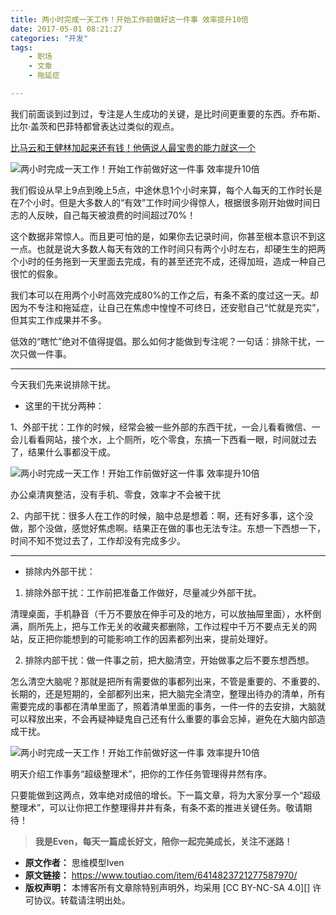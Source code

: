 ```yaml
---
title: 两小时完成一天工作！开始工作前做好这一件事 效率提升10倍
date: 2017-05-01 08:21:27
categories: "开发"
tags:
	- 职场
	- 文章
	- 拖延症

---
```


我们前面谈到过到过，专注是人生成功的关键，是比时间更重要的东西。乔布斯、比尔·盖茨和巴菲特都曾表达过类似的观点。

[比马云和王健林加起来还有钱！他俩说人最宝贵的能力就这一个][Link 1]  


![两小时完成一天工作！开始工作前做好这一件事 效率提升10倍][_10]

我们假设从早上9点到晚上5点，中途休息1个小时来算，每个人每天的工作时长是在7个小时。但是大多数人的“有效”工作时间少得惊人，根据很多刚开始做时间日志的人反映，自己每天被浪费的时间超过70%！

这个数据非常惊人。而且更可怕的是，如果你去记录时间，你甚至根本意识不到这一点。也就是说大多数人每天有效的工作时间只有两个小时左右，却硬生生的把两个小时的任务拖到一天里面去完成，有的甚至还完不成，还得加班，造成一种自己很忙的假象。

我们本可以在用两个小时高效完成80%的工作之后，有条不紊的度过这一天。却因为不专注和拖延症，让自己在焦虑中惶惶不可终日，还安慰自己“忙就是充实”，但其实工作成果并不多。  


低效的“瞎忙”绝对不值得提倡。那么如何才能做到专注呢？一句话：排除干扰，一次只做一件事。

--------------------

今天我们先来说排除干扰。

 *  这里的干扰分两种：

1、外部干扰：工作的时候，经常会被一些外部的东西干扰，一会儿看看微信、一会儿看看网站，接个水，上个厕所，吃个零食，东搞一下西看一眼，时间就过去了，结果什么事都没干成。

![两小时完成一天工作！开始工作前做好这一件事 效率提升10倍][_10 1]

办公桌清爽整洁，没有手机、零食，效率才不会被干扰  


2、内部干扰：很多人在工作的时候，脑中总是想着：啊，还有好多事，这个没做，那个没做，感觉好焦虑啊。结果正在做的事也无法专注。东想一下西想一下，时间不知不觉过去了，工作却没有完成多少。

--------------------

 *  排除内外部干扰：  
    

1. 排除外部干扰：工作前把准备工作做好，尽量减少外部干扰。

清理桌面，手机静音（千万不要放在伸手可及的地方，可以放抽屉里面），水杯倒满，厕所先上，把与工作无关的收藏夹都删除，工作过程中千万不要点无关的网站，反正把你能想到的可能影响工作的因素都列出来，提前处理好。

2. 排除内部干扰：做一件事之前，把大脑清空，开始做事之后不要东想西想。

怎么清空大脑呢？那就是把所有需要做的事都列出来，不管是重要的、不重要的、长期的，还是短期的，全部都列出来，把大脑完全清空，整理出待办的清单，所有需要完成的事都在清单里面了，照着清单里面的事务，一件一件的去安排，大脑就可以释放出来，不会再疑神疑鬼自己还有什么重要的事会忘掉，避免在大脑内部造成干扰。  


![两小时完成一天工作！开始工作前做好这一件事 效率提升10倍][_10 2]

明天介绍工作事务“超级整理术”，把你的工作任务管理得井然有序。  


只要能做到这两点，效率绝对成倍的增长。下一篇文章，将为大家分享一个“超级整理术”，可以让你把工作整理得井井有条，有条不紊的推进关键任务。敬请期待！  


> **我是Even，每天一篇成长好文，陪你一起完美成长，关注不迷路！**  
> 


[Link 1]: http://m.toutiao.com/i6414087759782216194/?group_id=6414200618978033922&amp;group_flags=0
[_10]: /pro/os/crawler/UQQQ-UVV3-AIF3.jpg
[_10 1]: /pro/os/crawler/YY3I-INQQ-EAEM.jpg
[_10 2]: /pro/os/crawler/3Q22-QRUM-YMMN.jpg
 *  **原文作者：** 思维模型Iven
 *  **原文链接：** https://www.toutiao.com/item/6414823721277587970/
 *  **版权声明：** 本博客所有文章除特别声明外，均采用 [CC BY-NC-SA 4.0][] 许可协议。转载请注明出处。